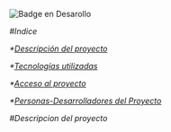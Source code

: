![Badge en Desarollo](https://img.shields.io/badge/STATUS-EN%20DESAROLLO-green) 

<em>#Indice<em>

*[Descripción del proyecto](#descripción-del-proyecto)

*[Tecnologías utilizadas](#tecnologías-utilizadas)

*[Acceso al proyecto](#acceso-proyecto)

*[Personas-Desarrolladores del Proyecto](#personas-desarrolladores)

<em>#Descripcion del proyecto<em>
